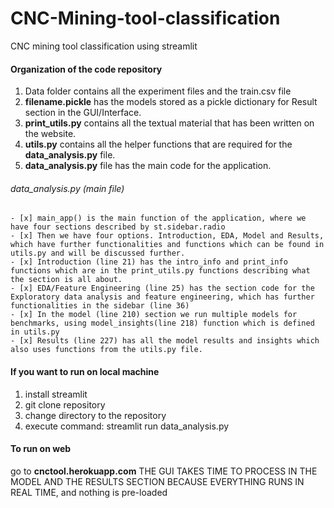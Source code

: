 # CNC-Mining-tool-classification
CNC mining tool classification using streamlit

#### Organization of the code repository
1. Data folder contains all the experiment files and the train.csv file
2. **filename.pickle** has the models stored as a pickle dictionary for Result section in the GUI/Interface.
3. **print_utils.py** contains all the textual material that has been written on the website. 
4. **utils.py** contains all the helper functions that are required for the **data_analysis.py** file.
5. **data_analysis.py** file has the main code for the application. 

###### data_analysis.py (main file)
    - [x] main_app() is the main function of the application, where we have four sections described by st.sidebar.radio
    - [x] Then we have four options. Introduction, EDA, Model and Results, which have further functionalities and functions which can be found in utils.py and will be discussed further. 
    - [x] Introduction (line 21) has the intro_info and print_info functions which are in the print_utils.py functions describing what the section is all about. 
    - [x] EDA/Feature Engineering (line 25) has the section code for the Exploratory data analysis and feature engineering, which has further functionalities in the sidebar (line 36)
    - [x] In the model (line 210) section we run multiple models for benchmarks, using model_insights(line 218) function which is defined in utils.py
    - [x] Results (line 227) has all the model results and insights which also uses functions from the utils.py file. 

#### If you want to run on local machine 
1. install streamlit
2. git clone repository
3. change directory to the repository
4. execute command: streamlit run data_analysis.py

#### To run on web
go to **cnctool.herokuapp.com**
THE GUI TAKES TIME TO PROCESS IN THE MODEL AND THE RESULTS SECTION BECAUSE EVERYTHING RUNS IN REAL TIME, and nothing is pre-loaded